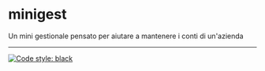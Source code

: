 # minigest

Un mini gestionale pensato per aiutare a mantenere i conti di un'azienda

---

[![Code style: black](https://img.shields.io/badge/code%20style-black-000000.svg)](https://github.com/psf/black)
